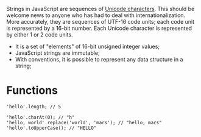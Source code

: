 Strings in JavaScript are sequences of [Unicode characters](https://developer.mozilla.org/en-US/docs/Web/JavaScript/Guide/Grammar_and_types#unicode). This should be welcome news to anyone who has had to deal with internationalization. More accurately, they are sequences of UTF-16 code units; each code unit is represented by a 16-bit number. Each Unicode character is represented by either 1 or 2 code units.

*  It is a set of "elements" of 16-bit unsigned integer values;
* JavaScript strings are immutable;
* With conventions, it is possible to represent any data structure in a string;

# Functions
```
'hello'.length; // 5
```

```
'hello'.charAt(0); // "h"
'hello, world'.replace('world', 'mars'); // "hello, mars"
'hello'.toUpperCase(); // "HELLO"
```

